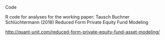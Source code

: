 Code

R code for analyses for the working paper:
Tausch Buchner Schlüchtermann (2018)
Reduced Form Private Equity Fund Modeling

http://quant-unit.com/reduced-form-private-equity-fund-asset-modeling/